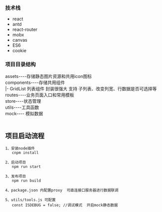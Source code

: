 ### 技术栈
 - react
 - antd
 - react-router
 - mobx
 - canvas
 - ES6
 - cookie

### 项目目录结构

assets----存储静态图片资源和共用icon图标<br/>
components----存储共用组件<br/>
  |- GridList 列表组件 封装很强大  支持 子列表、改变列宽、行数据是否可选择等
routes----业务页面入口和常用模板<br/> 
store----状态管理<br/>
utils----工具函数<br/>
mock---- 模拟数据<br/>
<br/>

## 项目启动流程
```
1、安装node插件
   cnpm install

2、启动项目
   npm run start

3、发布项目
   npm run build

4、package.json 内配置proxy  可直连接口服务器进行数据联调

5、utils/tools.js 可配置
   const ISDEBUG = false; //调试模式  开启mock静态数据
	
```
